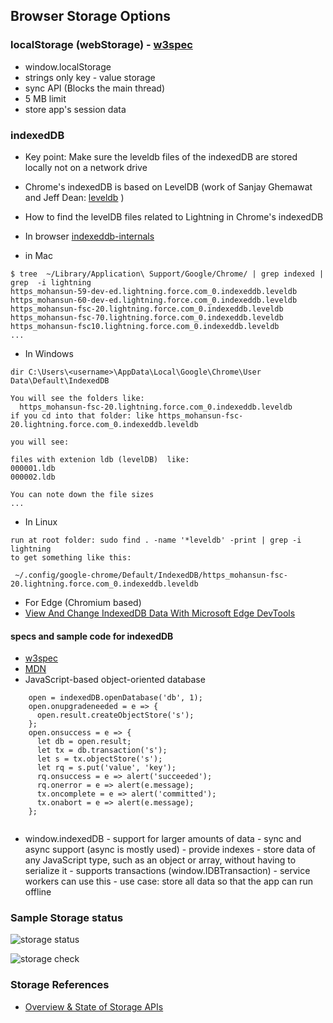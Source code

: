 ## Browser Storage Options 


### localStorage (webStorage) - [w3spec](https://www.w3.org/TR/webstorage/)
- window.localStorage
- strings only key - value storage
- sync API (Blocks the main thread)
- 5 MB limit
- store app's session data

### indexedDB

- Key point: Make sure the leveldb files of the indexedDB are stored locally not on a network drive

- Chrome's indexedDB is based on LevelDB (work of Sanjay Ghemawat and Jeff Dean: [leveldb](https://github.com/google/leveldb) )
- How to find the levelDB files related to Lightning in Chrome's indexedDB 
- In browser [indexeddb-internals](chrome://indexeddb-internals/)
- in Mac
```
$ tree  ~/Library/Application\ Support/Google/Chrome/ | grep indexed | grep  -i lightning
https_mohansun-59-dev-ed.lightning.force.com_0.indexeddb.leveldb
https_mohansun-60-dev-ed.lightning.force.com_0.indexeddb.leveldb
https_mohansun-fsc-20.lightning.force.com_0.indexeddb.leveldb
https_mohansun-fsc-70.lightning.force.com_0.indexeddb.leveldb
https_mohansun-fsc10.lightning.force.com_0.indexeddb.leveldb
...

```
- In Windows
```
dir C:\Users\<username>\AppData\Local\Google\Chrome\User Data\Default\IndexedDB

You will see the folders like:
  https_mohansun-fsc-20.lightning.force.com_0.indexeddb.leveldb
if you cd into that folder: like https_mohansun-fsc-20.lightning.force.com_0.indexeddb.leveldb

you will see:

files with extenion ldb (levelDB)  like:
000001.ldb
000002.ldb

You can note down the file sizes
...

```
- In Linux
```
run at root folder: sudo find . -name '*leveldb' -print | grep -i lightning
to get something like this:

 ~/.config/google-chrome/Default/IndexedDB/https_mohansun-fsc-20.lightning.force.com_0.indexeddb.leveldb

```

- For Edge (Chromium based)
- [View And Change IndexedDB Data With Microsoft Edge DevTools](https://docs.microsoft.com/en-us/microsoft-edge/devtools-guide-chromium/storage/indexeddb)

#### specs and sample code for indexedDB

- [w3spec](https://www.w3.org/TR/IndexedDB/)
- [MDN](https://developer.mozilla.org/en-US/docs/Web/API/IndexedDB_API)
- JavaScript-based object-oriented database 

```
    open = indexedDB.openDatabase('db', 1);
    open.onupgradeneeded = e => {
      open.result.createObjectStore('s');
    };
    open.onsuccess = e => {
      let db = open.result;
      let tx = db.transaction('s');
      let s = tx.objectStore('s');
      let rq = s.put('value', 'key');
      rq.onsuccess = e => alert('succeeded');
      rq.onerror = e => alert(e.message);
      tx.oncomplete = e => alert('committed');
      tx.onabort = e => alert(e.message);
    };


```

   - window.indexedDB
    - support for larger amounts of data 
    - sync and async support (async is mostly used)
    - provide indexes
    - store data of any JavaScript type, such as an object or array, without having to serialize it
    - supports transactions (window.IDBTransaction)
    - service workers can use this
    - use case: store all data so that the app can run offline  

### Sample Storage status

![storage status](img/indexedDB-Storage.png)

![storage check](img/lex-idb-1.png )


### Storage References
- [Overview & State of Storage APIs](https://docs.google.com/presentation/d/11CJnf77N45qPFAhASwnfRNeEMJfR-E_x05v1Z6Rh5HA/edit#slide=id.g146417e51d_0_103)
 
